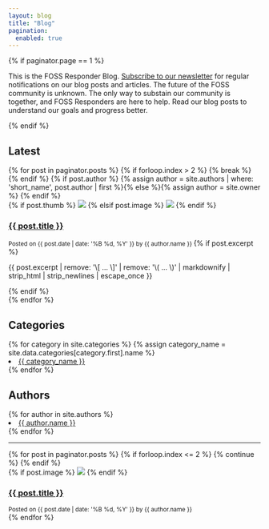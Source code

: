```yaml
---
layout: blog
title: "Blog"
pagination:
  enabled: true
---
```


{% if paginator.page == 1 %}
<section>
  <div class="row">
    <div class="col-md-8">
      <p>
        This is the FOSS Responder Blog. <a href="">Subscribe to our newsletter</a> for regular
        notifications on our blog posts and articles. The future of the FOSS community is 
        unknown. The only way to substain our community is together, and FOSS Responders are
        here to help. Read our blog posts to understand our goals and progress better.
      </p>
    </div>
  </div>
</section>
{% endif %}

  <main class="mt-5">
    <div class="row">
      <div class="col-md-8">
        <section class="posts">
          <h2>Latest</h2>
          {% for post in paginator.posts %}
            {% if forloop.index > 2 %}
              {% break %}
            {% endif %}
            {% if post.author %}
              {% assign author = site.authors | where: 'short_name', post.author | first %}{% else %}{% assign author = site.owner %}
            {% endif %}
            <div class="post-thumbnail mt-4 mb-5">
              {% if post.thumb %}
                <img class="post-thumbnail-img" src="{{ post.thumb }}" />
              {% elsif post.image %}
                <img class="post-thumbnail-img" src="{{ post.image }}" />
              {% endif %}
              <div class="post-thumbnail-info mx-lg-5">
                <a href="{{ post.url | relative_url }}">
                  <h3>{{ post.title }}</h3>
                </a>
                <small>
                  Posted on <time datetime="{{ post.date | date_to_xmlschema }}">
                  {{ post.date | date: '%B %d, %Y' }}</time> by {{ author.name }}
                </small>
                {% if post.excerpt %}
                  <p class="excerpt mt-3">
                    {{ post.excerpt | remove: '\[ ... \]' | remove: '\( ... \)' | markdownify | strip_html | strip_newlines | escape_once }}
                  </p>
                {% endif %}
              </div>
            </div>
          {% endfor %}
        </section>
      </div>
      <div class="col-md-4">
        <section class="side-section mb-5">
          <h2 class="mb-3">Categories</h2>
          {% for category in site.categories %}
            {% assign category_name = site.data.categories[category.first].name %}
            <li><a href="{{ category.first }}">{{ category_name }}</a></li>
          {% endfor %}
        </section>
        <section class="side-section">
          <h2 class="mb-3">Authors</h2>
          {% for author in site.authors %}
            <li><a href="{{ author.url }}">{{ author.name }}</a></li>
          {% endfor %}
        </section>
      </div>
    </div>
    <hr />
    <div class="row">
      {% for post in paginator.posts %}
        {% if forloop.index <= 2 %}
          {% continue %}
        {% endif %}
        <div class="col-md-4">
          <div class="post-thumbnail flex-column my-4">
            {% if post.image %}
              <img class="post-thumbnail-img" src="{{ post.image }}" />
            {% endif %}
            <div class="post-thumbnail-info">
              <a href="{{ post.url | relative_url }}">
                <h3>{{ post.title }}</h3>
              </a>
              <small>
                Posted on <time datetime="{{ post.date | date_to_xmlschema }}">
                {{ post.date | date: '%B %d, %Y' }}</time> by {{ author.name }}
              </small>
            </div>
          </div>
        </div>
      {% endfor %}
    </div>
  </main>
</body>





